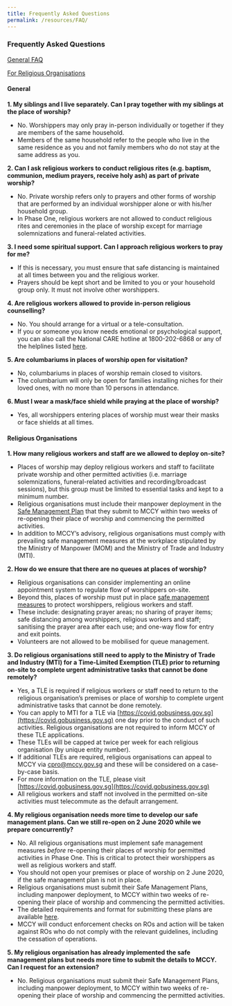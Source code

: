 ```yaml
---
title: Frequently Asked Questions
permalink: /resources/FAQ/
---
```


### Frequently Asked Questions

[General FAQ](#general)

[For Religious Organisations](#religious-organisations)

#### General
**1. My siblings and I live separately. Can I pray together with my siblings at the place of worship?**
  * No. Worshippers may only pray in-person individually or together if they are members of the same household.
  * Members of the same household refer to the people who live in the same residence as you and not family members who do not stay at the same address as you. 

**2. Can I ask religious workers to conduct religious rites (e.g. baptism, communion, medium prayers, receive holy ash) as part of private worship?**
  * No. Private worship refers only to prayers and other forms of worship that are performed by an individual worshipper alone or with his/her household group.
  * In Phase One, religious workers are not allowed to conduct religious rites and ceremonies in the place of worship except for marriage solemnizations and funeral-related activities.

**3. I need some spiritual support. Can I approach religious workers to pray for me?**
  * If this is necessary, you must ensure that safe distancing is maintained at all times between you and the religious worker.
  * Prayers should be kept short and be limited to you or your household group only. It must not involve other worshippers.   

**4. Are religious workers allowed to provide in-person religious counselling?**
  * No. You should arrange for a virtual or a tele-consultation. 
  * If you or someone you know needs emotional or psychological support, you can also call the National CARE hotline at 1800-202-6868 or any of the helplines listed [here](https://www.gov.sg/article/call-these-helplines-if-you-need-emotional-or-psychological-support).

**5. Are columbariums in places of worship open for visitation?**
  * No, columbariums in places of worship remain closed to visitors. 
  * The columbarium will only be open for families installing niches for their loved ones, with no more than 10 persons in attendance. 

**6. Must I wear a mask/face shield while praying at the place of worship?**
  * Yes, all worshippers entering places of worship must wear their masks or face shields at all times.  

#### Religious Organisations

**1. How many religious workers and staff are we allowed to deploy on-site?**
  * Places of worship may deploy religious workers and staff to facilitate private worship and other permitted activities (i.e. marriage solemnizations, funeral-related activities and recording/broadcast sessions), but this group must be limited to essential tasks and kept to a minimum number. 
  * Religious organisations must include their manpower deployment in the [Safe Management Plan](/resources/Resumption-of-Religious-Activities/) that they submit to MCCY within two weeks of re-opening their place of worship and commencing the permitted activities.
  * In addition to MCCY’s advisory, religious organisations must comply with prevailing safe management measures at the workplace stipulated by the Ministry of Manpower (MOM) and the Ministry of Trade and Industry (MTI). 

**2. How do we ensure that there are no queues at places of worship?**
  * Religious organisations can consider implementing an online appointment system to regulate flow of worshippers on-site. 
  * Beyond this, places of worship must put in place [safe management measures](/resources/Resumption-of-Religious-Activities/) to protect worshippers, religious workers and staff. 
  * These include: designating prayer areas; no sharing of prayer items; safe distancing among worshippers, religious workers and staff; sanitising the prayer area after each use; and one-way flow for entry and exit points.   
  * Volunteers are not allowed to be mobilised for queue management. 

**3. Do religious organisations still need to apply to the Ministry of Trade and Industry (MTI) for a Time-Limited Exemption (TLE) prior to returning on-site to complete urgent administrative tasks that cannot be done remotely?**
  * Yes, a TLE is required if religious workers or staff need to return to the religious organisation’s premises or place of worship to complete urgent administrative tasks that cannot be done remotely.
  * You can apply to MTI for a TLE via [https://covid.gobusiness.gov.sg](https://covid.gobusiness.gov.sg) one day prior to the conduct of such activities. Religious organisations are not required to inform MCCY of these TLE applications. 
  * These TLEs will be capped at twice per week for each religious organisation (by unique entity number).
  * If additional TLEs are required, religious organisations can appeal to MCCY via cpro@mccy.gov.sg and these will be considered on a case-by-case basis. 
  *	For more information on the TLE, please visit [https://covid.gobusiness.gov.sg](https://covid.gobusiness.gov.sg)
  * All religious workers and staff not involved in the permitted on-site activities must telecommute as the default arrangement.
  
**4. My religious organisation needs more time to develop our safe management plans. Can we still re-open on 2 June 2020 while we prepare concurrently?**
  * No. All religious organisations must implement safe management measures _before_ re-opening their places of worship for permitted activities in Phase One. This is critical to protect their worshippers as well as religious workers and staff. 
  *	You should not open your premises or place of worship on 2 June 2020, if the safe management plan is not in place.
  *	Religious organisations must submit their Safe Management Plans, including manpower deployment, to MCCY within two weeks of re-opening their place of worship and commencing the permitted activities. 
  * The detailed requirements and format for submitting these plans are available [here](/resources/Resumption-of-Religious-Activities/).
  *	MCCY will conduct enforcement checks on ROs and action will be taken against ROs who do not comply with the relevant guidelines, including the cessation of operations.  

**5. My religious organisation has already implemented the safe management plans but needs more time to submit the details to MCCY. Can I request for an extension?**
  * No. Religious organisations must submit their Safe Management Plans, including manpower deployment, to MCCY within two weeks of re-opening their place of worship and commencing the permitted activities.

